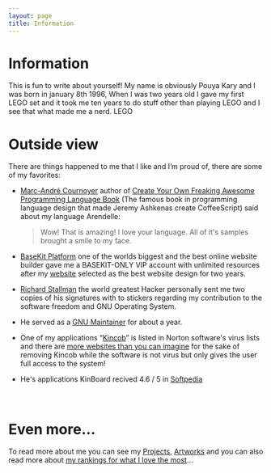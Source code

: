 ```yaml
---
layout: page
title: Information
---
```


# Information
This is fun to write about yourself! My name is obviously Pouya Kary and I was born in january 8th 1996, When I was two years old I gave my first LEGO set and it took me ten years to do stuff other than playing LEGO and I see that what made me a nerd. LEGO 


# Outside view
There are things happened to me that I like and I’m proud of, there are some of my favorites:

* [Marc-André Cournoyer](http://macournoyer.com) author of [Create Your Own Freaking Awesome Programming Language Book](http://createyourproglang.com) (The famous book in programming language design that made Jeremy Ashkenas create CoffeeScript) said about my language Arendelle:

  > Wow! 
  > That is amazing! I love your language. 
  > All of it's samples brought a smile to my face.

* [BaseKit Platform](http://www.basekit.com) one of the worlds biggest and the best online website builder gave me a BASEKIT-ONLY VIP account with unlimited resources after my [website](http://thepa.mx) selected as the best website design for two years.

* [Richard Stallman](http://www.stallman.org) the world greatest Hacker personally sent me two copies of his signatures with to stickers regarding my contribution to the software freedom and GNU Operating System.

* He served as a [GNU Maintainer](https://www.fsf.org/blogs/community/gnu-spotlight-with-karl-berry-december-2011) for about a year.

* One of my applications “[Kincob](http://thepa.mx/kincob)” is listed in Norton software's virus lists and there are [more websites than you can imagine](https://www.google.com/?gws_rd=ssl#q=Kincob+0.023+Unstable) for the sake of removing Kincob while the software is not virus but only gives the user full access to the system!

* He's applications KinBoard recived 4.6 / 5 in [Softpedia](http://www.softpedia.com/get/Multimedia/Graphic/Graphic-Others/KinBoard.shtml)
<br><br><br>

# Even more...
To read more about me you can see my [Projects](http://kary.us/projects), [Artworks](http://kary.us/artworks) and you can also read more about [my rankings for what I love the most](http://kary.us/lists)…